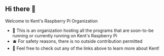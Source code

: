 ## Hi there 👋

Welcome to Kent's Raspberry Pi Organization

- 🍓 This is an organization hosting all the programs that are soon-to-be running or currently running on Kent's Raspberry Pi
- 🫐 For safety reasons, there is no outside contribution permitted
- 🍓 Feel free to check out any of the links above to learn more about Kent!
<!--

**Here are some ideas to get you started:**

🙋‍♀️ A short introduction - what is your organization all about?
🌈 Contribution guidelines - how can the community get involved?
👩‍💻 Useful resources - where can the community find your docs? Is there anything else the community should know?
🍿 Fun facts - what does your team eat for breakfast?
🧙 Remember, you can do mighty things with the power of [Markdown](https://docs.github.com/github/writing-on-github/getting-started-with-writing-and-formatting-on-github/basic-writing-and-formatting-syntax)
-->
